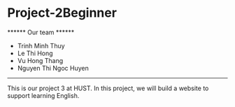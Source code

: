 # Project-2Beginner
****** Our team ******
- Trinh Minh Thuy
- Le Thi Hong
- Vu Hong Thang
- Nguyen Thi Ngoc Huyen

**********************
This is our project 3 at HUST. In this project, we will build a website to support learning English. 
